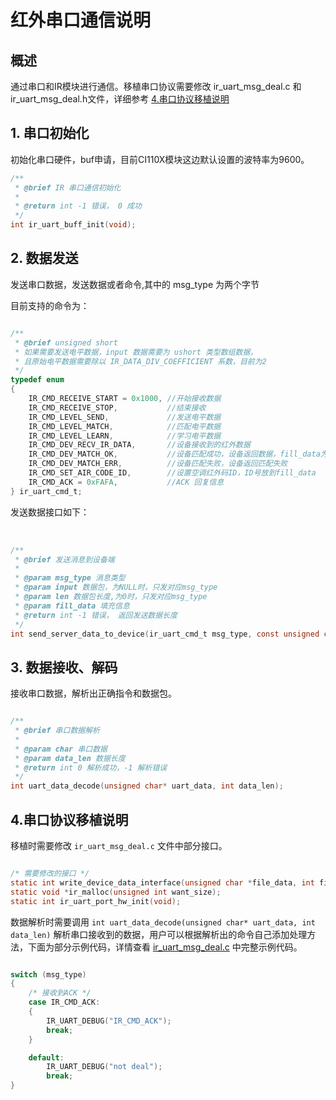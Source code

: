 # 红外串口通信说明

## 概述

通过串口和IR模块进行通信。移植串口协议需要修改 ir_uart_msg_deal.c 和
ir_uart_msg_deal.h文件，详细参考 [4.串口协议移植说明](#4串口协议移植说明)

## 1. 串口初始化

初始化串口硬件，buf申请，目前CI110X模块这边默认设置的波特率为9600。

```C
/**
 * @brief IR 串口通信初始化
 * 
 * @return int -1 错误， 0 成功
 */
int ir_uart_buff_init(void);
```

## 2. 数据发送

发送串口数据，发送数据或者命令,其中的 msg_type 为两个字节

目前支持的命令为：

```C

/**
 * @brief unsigned short
 * 如果需要发送电平数据，input 数据需要为 ushort 类型数组数据，
 * 且原始电平数据需要除以 IR_DATA_DIV_COEFFICIENT 系数，目前为2
 */
typedef enum
{
    IR_CMD_RECEIVE_START = 0x1000, //开始接收数据
    IR_CMD_RECEIVE_STOP,           //结束接收
    IR_CMD_LEVEL_SEND,             //发送电平数据
    IR_CMD_LEVEL_MATCH,            //匹配电平数据
    IR_CMD_LEVEL_LEARN,            //学习电平数据
    IR_CMD_DEV_RECV_IR_DATA,       //设备接收到的红外数据
    IR_CMD_DEV_MATCH_OK,           //设备匹配成功，设备返回数据，fill_data为匹配ID
    IR_CMD_DEV_MATCH_ERR,          //设备匹配失败，设备返回匹配失败
    IR_CMD_SET_AIR_CODE_ID,        //设置空调红外码ID，ID号放到fill_data
    IR_CMD_ACK = 0xFAFA,           //ACK 回复信息
} ir_uart_cmd_t;

```

发送数据接口如下：

<br />

```C
/**
 * @brief 发送消息到设备端
 * 
 * @param msg_type 消息类型
 * @param input 数据包，为NULL时，只发对应msg_type
 * @param len 数据包长度,为0时，只发对应msg_type
 * @param fill_data 填充信息
 * @return int -1 错误， 返回发送数据长度
 */
int send_server_data_to_device(ir_uart_cmd_t msg_type, const unsigned char *input, int len,unsigned int fill_data);

```

## 3. 数据接收、解码

接收串口数据，解析出正确指令和数据包。

```C

/**
 * @brief 串口数据解析
 * 
 * @param char 串口数据
 * @param data_len 数据长度
 * @return int 0 解析成功，-1 解析错误
 */
int uart_data_decode(unsigned char* uart_data, int data_len);

```

## 4.串口协议移植说明

移植时需要修改 ``` ir_uart_msg_deal.c ``` 文件中部分接口。

```C

/* 需要修改的接口 */
static int write_device_data_interface(unsigned char *file_data, int file_lenth);
static void *ir_malloc(unsigned int want_size);
static int ir_uart_port_hw_init(void);

```

数据解析时需要调用 ``` int uart_data_decode(unsigned char* uart_data, int data_len) ``` 解析串口接收到的数据，用户可以根据解析出的命令自己添加处理方法，下面为部分示例代码，详情查看 [ir_uart_msg_deal.c](ir_uart_msg_deal.c "IR UART") 中完整示例代码。

```C

switch (msg_type)
{
    /* 接收到ACK */
    case IR_CMD_ACK:
    {
        IR_UART_DEBUG("IR_CMD_ACK");
        break;
    }

    default:
        IR_UART_DEBUG("not deal");
        break;
}

```
